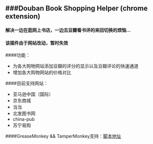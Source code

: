 ###Douban Book Shopping Helper (chrome extension)
--------------------------------------------------
#### **解决一边在逛网上书店，一边去豆瓣看书评的来回切换的烦恼...**

#### **该插件由于网站改动，暂时失效**

####功能： 
+ 为各大购物网站添加豆瓣的评分的显示以及豆瓣评论的快速通道 
+ 增加各大购物网站的价格对比

####目前支持网站： 
+	亚马逊中国（国际） 
+	京东商城 
+	当当 
+	北发图书网 
+	china-pub 
+	苏宁易购

[脚本地址]:http://userscripts.org/scripts/show/172327
####GreaseMonkey && TamperMonkey支持：[脚本地址]
